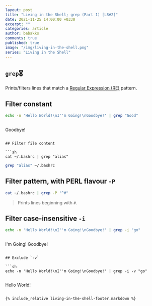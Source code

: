 ```yaml
---
layout: post
title: "Living in the Shell; grep (Part 1) [LS#2]"
date: 2021-11-25 14:00:00 +0330
excerpt: ""
categories: article
author: babakks
comments: true
published: true
image: "/img/living-in-the-shell.png"
series: "Living in the Shell"
---
```


## `grep`🎖️

Prints/filters lines that match a [Regular Expression (RE)][re] pattern.

[re]: https://en.wikipedia.org/wiki/Regular_expression

## Filter constant

```sh
echo -n 'Hello World!\nI''m Going!\nGoodbye!' | grep "Good"
```

> ```text
  Goodbye!
  ```

## Filter file content

```sh
cat ~/.bashrc | grep "alias"
```

```sh
grep "alias" ~/.bashrc
```

## Filter pattern, with PERL flavour `-P`

```sh
cat ~/.bashrc | grep -P "^#"
```

> Prints lines beginning with `#`.

## Filter case-insensitive `-i`

```sh
echo -n 'Hello World!\nI''m Going!\nGoodbye!' | grep -i "go"
```

> ```text
  I'm Going!
  Goodbye!
  ```

## Exclude `-v`

```sh
echo -n 'Hello World!\nI''m Going!\nGoodbye!' | grep -i -v "go"
```

> ```text
  Hello World!
  ```

{% include_relative living-in-the-shell-footer.markdown %}
